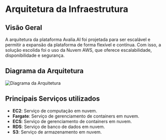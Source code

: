 # Arquitetura da Infraestrutura
## Visão Geral

A arquitetura da plataforma Avalia.AI foi projetada para ser escalável e permitir a expansão da plataforma de forma flexível e contínua. Com isso, a solução escolida foi o uso da Nuvem AWS, que oferece escalabilidade, disponibilidade e segurança.

## Diagrama da Arquitetura
![Diagrama da Arquitetura](../img/diagrama.png "Diagrama da Arquitetura")

## Principais Serviços utilizados

- **EC2**: Serviço de computação em nuvem.
- **Fargate**: Serviço de gerenciamento de containers em nuvem.
- **ECS**: Serviço de gerenciamento de containers em nuvem.
- **RDS**: Serviço de banco de dados em nuvem.
- **S3**: Serviço de armazenamento em nuvem.